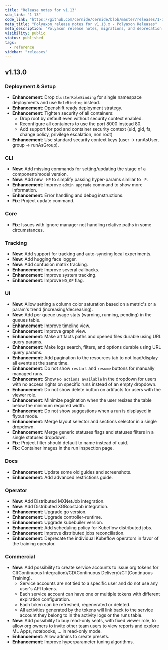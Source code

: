 ```yaml
---
title: "Release notes for v1.13"
sub_link: "1-13"
code_link: "https://github.com/cernide/cernide/blob/master/releases/1-13.md"
meta_title: "Polyaxon release notes for v1.13.x - Polyaxon Releases"
meta_description: "Polyaxon release notes, migrations, and deprecation notes for v1.13.x."
visibility: public
status: published
tags:
  - reference
sidebar: "releases"
---
```


## v1.13.0

### Deployment & Setup

- **Enhancement**: Drop `ClusterRoleBinding` for single namespace deployments and use `RoleBinding` instead.
- **Enhancement**: Openshift ready deployment strategy.
- **Enhancement**: Tighten security of all containers:
  - Drop root by default even without security context enabled.
  - Reconfigure all containers to use the port 8000 instead 80.
  - Add support for pod and container security context (uid, gid, fs, change policy, privilege escalation, non root)
- **Enhancement**: Use standard security context keys (user -> runAsUser, group -> runAsGroup).

### CLI

- **New**: Add missing commands for setting/updating the stage of a component/model version.
- **New**: Add new `-HP` to simplify passing hyper-params similar to `-P`.
- **Enhancement**: Improve `admin upgrade` command to show more information.
- **Enhancement**: Error handling and debug instructions.
- **Fix**: Project update command.

### Core

- **Fix**: Issues with ignore manager not handling relative paths in some circumstances.

### Tracking

- **New**: Add support for tracking and auto-syncing local experiments.
- **New**: Add hugging face logger.
- **New**: Add confusion matrix tracking.
- **Enhancement**: Improve several callbacks.
- **Enhancement**: Improve system tracking.
- **Enhancement**: Improve `NO_OP` flag.

### UI

- **New**: Allow setting a column color saturation based on a metric's or a param's trend (increasing/decreasing).
- **New**: Add per queue usage stats (warning, running, pending) in the queues table.
- **Enhancement**: Improve timeline view.
- **Enhancement**: Improve graph view.
- **Enhancement**: Make artifacts paths and opened files durable using URL query params.
- **Enhancement**: Make logs search, filters, and options durable using URL query params.
- **Enhancement**: Add pagination to the resources tab to not load/display all events at the same time.
- **Enhancement**: Do not show `restart` and `resume` buttons for manually managed runs.
- **Enhancement**: Show `No actions available` in the dropdown for users with no access rights on specific runs instead of an empty dropdown.
- **Enhancement**: Do not show delete button on artifacts for users with the viewer role.
- **Enhancement**: Minimize pagination when the user resizes the table below the minimum required width.
- **Enhancement**: Do not show suggestions when a run is displayed in flyout mode.
- **Enhancement**: Merge layout selector and sections selector in a single dropdown.
- **Enhancement**: Merge generic statuses flags and statuses filters in a single statuses dropdown.
- **Fix**: Project filter should default to name instead of uuid.
- **Fix**: Container images in the run inspection page.

### Docs

- **Enhancement**: Update some old guides and screenshots.
- **Enhancement**: Add advanced restrictions guide.

### Operator

- **New**: Add Distributed MXNetJob integration.
- **New**: Add Distributed XGBoostJob integration.
- **Enhancement**: Upgrade go version.
- **Enhancement**: Upgrade controller-runtime.
- **Enhancement**: Upgrade kubebuiler version.
- **Enhancement**: Add scheduling policy for Kubeflow distributed jobs.
- **Enhancement**: Improve distributed jobs reconciliation.
- **Enhancement**: Deprecate the individual Kubeflow operators in favor of the training operator.

### Commercial

- **New**: Add possibility to create service accounts to issue org tokens for CI(Continuous Integration)/CD(Continuous Delivery)/CT(Continuous Training).
  - Service accounts are not tied to a specific user and do not use any user's API tokens.
  - Each service account can have one or multiple tokens with different expiration configuration.
  - Each token can be refreshed, regenerated or deleted.
  - All activities generated by the tokens will link back to the service account they belong to in the activity logs or the runs table.
- **New**: Add possibility to buy read-only seats, with fixed viewer role, to allow org owners to invite other team users to view reports and explore ML Apps, notebooks, ... in read-only mode.
- **Enhancement**: Allow admins to create presets.
- **Enhancement**: Improve hyperparameter tuning algorithms.
